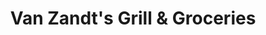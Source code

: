---
title: "Van Zandt's Grill & Groceries"
url: /blue-ridge/van-zandts-grill-and-groceries/
shop: convenience
---